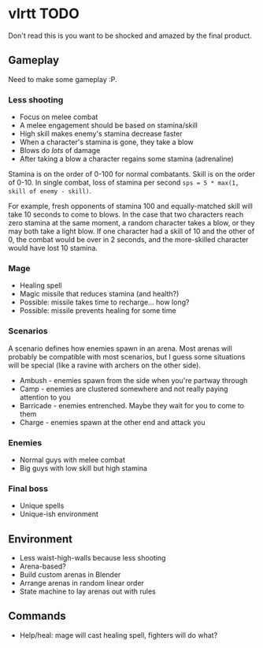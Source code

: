 # vlrtt TODO

Don't read this is you want to be shocked and amazed by the final product.

## Gameplay

Need to make some gameplay :P.

### Less shooting

 * Focus on melee combat
 * A melee engagement should be based on stamina/skill
 * High skill makes enemy's stamina decrease faster
 * When a character's stamina is gone, they take a blow
 * Blows do _lots_ of damage
 * After taking a blow a character regains some stamina (adrenaline)

Stamina is on the order of 0-100 for normal combatants.
Skill is on the order of 0-10.
In single combat, loss of stamina per second `sps = 5 * max(1, skill of enemy - skill)`.

For example, fresh opponents of stamina 100 and equally-matched skill will take 10 seconds to come to blows.
In the case that two characters reach zero stamina at the same moment, a random character takes a blow,
or they may both take a light blow.
If one character had a skill of 10 and the other of 0, the combat would be over in 2 seconds,
and the more-skilled character would have lost 10 stamina.

### Mage

 * Healing spell
 * Magic missile that reduces stamina (and health?)
 * Possible: missile takes time to recharge... how long?
 * Possible: missile prevents healing for some time

### Scenarios

A scenario defines how enemies spawn in an arena.
Most arenas will probably be compatible with most scenarios,
but I guess some situations will be special (like a ravine with archers on the other side).

 * Ambush - enemies spawn from the side when you're partway through
 * Camp - enemies are clustered somewhere and not really paying attention to you
 * Barricade - enemies entrenched. Maybe they wait for you to come to them
 * Charge - enemies spawn at the other end and attack you

### Enemies

 * Normal guys with melee combat
 * Big guys with low skill but high stamina

### Final boss

 * Unique spells
 * Unique-ish environment

## Environment

 * Less waist-high-walls because less shooting
 * Arena-based?
 * Build custom arenas in Blender
 * Arrange arenas in random linear order
 * State machine to lay arenas out with rules

## Commands

 * Help/heal: mage will cast healing spell, fighters will do what?
